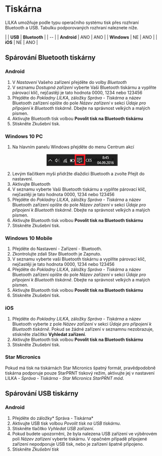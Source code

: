 # Tiskárna

LILKA umožňuje podle typu operačního systému tisk přes rozhraní Bluetooth a USB. Tabulku podporovaných rozhraní naleznete níže.

|  | **USB** | **Bluetooth** | 
| -- |
| **Android** | ANO | ANO | 
| **Windows** | NE | ANO | 
| **iOS** | NE | ANO | 

## Spárování Bluetooth tiskárny

### Android
1. V *Nastavení* Vašeho zařízení přejděte do volby *Bluetooth*
2. V seznamu *Dostupná zařízení* vyberte Vaši Bluetooth tiskárnu a vyplňte párovací klíč, nejčastěji je tato hodnota 0000, 1234 nebo 123456 
3. Přejděte do *Pokladny LILKA*, záložky *Správa - Tiskárna* a název Bluetooth zařízení opište do pole *Název zařízení* v sekci *Údaje pro připojení k Bluetooth tiskárně*. Dbejte na správnost velkých a malých písmen.
4. Aktivujte Bluetooth tisk volbou **Povolit tisk na Bluetooth tiskárnu**
5. Stiskněte Zkušební tisk.

### Windows 10 PC
1. Na hlavním panelu Windows přejděte do menu Centrum akcí 
<div align="center">
    <p>
        <img height="40" width="233" src="img/printer/win10pc1.png"> 
    </p>
</div>

2. Levým tlačítkem myši přidržte dlaždici Bluetooth a zvolte Přejít do nastavení. 
3. Aktivujte Bluetooth
4. V seznamu vyberte Vaši Bluetooth tiskárnu a vyplňte párovací klíč, nejčastěji je tato hodnota 0000, 1234 nebo 123456 
5. Přejděte do *Pokladny LILKA*, záložky *Správa - Tiskárna* a název Bluetooth zařízení opište do pole *Název zařízení* v sekci *Údaje pro připojení k Bluetooth tiskárně*. Dbejte na správnost velkých a malých písmen.
6. Aktivujte Bluetooth tisk volbou **Povolit tisk na Bluetooth tiskárnu**
7. Stiskněte Zkušební tisk.

### Windows 10 Mobile
1. Přejděte do Nastavení - Zařízení - Bluetooth.
2. Zkontrolujte zdali Stav Bluetooth je Zapnuto.
3. V seznamu vyberte vaši Bluetooth tiskárnu a vyplňte párovací klíč, nejčastěji je tato hodnota 0000, 1234 nebo 123456 
4. Přejděte do *Pokladny LILKA*, záložky *Správa - Tiskárna* a název Bluetooth zařízení opište do pole *Název zařízení* v sekci *Údaje pro připojení k Bluetooth tiskárně*. Dbejte na správnost velkých a malých písmen.
5. Aktivujte Bluetooth tisk volbou **Povolit tisk na Bluetooth tiskárnu**
6. Stiskněte Zkušební tisk.

### iOS
1. Přejděte do *Pokladny LILKA*, záložky *Správa - Tiskárna* a název Bluetooth vyberte z pole *Název zařízení* v sekci *Údaje pro připojení k Bluetooth tiskárně*. Pokud se žádné zařízení v seznamnu nezobrazuje, stiskněte zlačítko **Vyhledat zařízení**.
2. Aktivujte Bluetooth tisk volbou **Povolit tisk na Bluetooth tiskárnu**
3. Stiskněte Zkušební tisk.
### Star Micronics
Pokud má tisk na tiskárnách Star Micronics špatný formát, pravědpodobně tiskárna podporuje pouze StarPRNT tiskový režim, aktivujte jej v nastavení LILKA - *Správa - Tiskárna - Star Micronics StarPRNT mód*.

## Spárování USB tiskárny
### Android
1. Přejděte do záložky* Správa - Tiskárna* 
2. Aktivujte USB tisk volbou *Povolit tisk na USB tiskárnu*.
3. Stiskněte tlačítko *Vyhledat USB zařízení*.
4. Pokud budete upozorněni, že byla nalezena USB zařízení ve výběrovém poli *Název zařízení* vyberte tiskárnu. V opačném případě připojené zařízení nepodporuje USB tisk, nebo je zařízení špatně připojeno.
5. Stiskněte *Zkušební tisk*